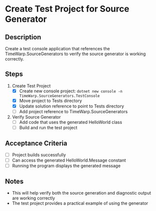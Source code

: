 # Create Test Project for Source Generator

## Description
Create a test console application that references the TimeWarp.SourceGenerators to verify the source generator is working correctly.

## Steps
1. Create Test Project
   - [x] Create new console project: `dotnet new console -n TimeWarp.SourceGenerators.TestConsole`
   - [x] Move project to Tests directory
   - [x] Update solution reference to point to Tests directory
   - [ ] Add project reference to TimeWarp.SourceGenerators

2. Verify Source Generator
   - [ ] Add code that uses the generated HelloWorld class
   - [ ] Build and run the test project
   
## Acceptance Criteria
- [ ] Project builds successfully
- [ ] Can access the generated HelloWorld.Message constant
- [ ] Running the program displays the generated message

## Notes
- This will help verify both the source generation and diagnostic output are working correctly
- The test project provides a practical example of using the generator
